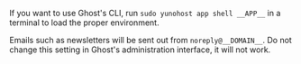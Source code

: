 If you want to use Ghost's CLI, run `sudo yunohost app shell __APP__` in a terminal to load the proper environment.

Emails such as newsletters will be sent out from `noreply@__DOMAIN__`. Do not change this setting in Ghost's administration interface, it will not work.
